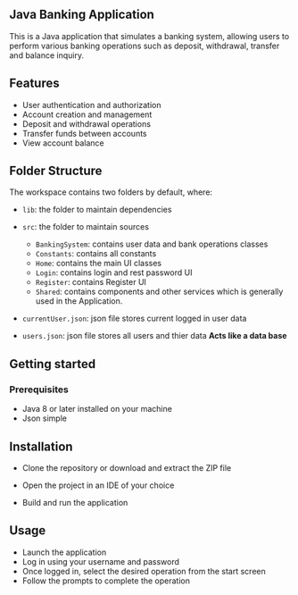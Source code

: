 ## Java Banking Application

This is a Java application that simulates a banking system, allowing users to perform various banking operations such as deposit, withdrawal, transfer and balance inquiry.


## Features
- User authentication and authorization
- Account creation and management
- Deposit and withdrawal operations
- Transfer funds between accounts
- View account balance


## Folder Structure

The workspace contains two folders by default, where:

- `lib`: the folder to maintain dependencies
- `src`: the folder to maintain sources 
    - `BankingSystem`:  contains user data and bank operations classes
    - `Constants`:  contains all constants
    - `Home`:  contains the main UI classes
    - `Login`:  contains login and rest password UI
    - `Register`:  contains Register UI
    - `Shared`:  contains components and other services which is generally used in the Application.

- `currentUser.json`: json file stores current logged in user data

- `users.json`: json file stores all users and thier data **Acts like a data base**

## Getting started
### Prerequisites
- Java 8 or later installed on your machine
- Json simple

## Installation
- Clone the repository or download and extract the ZIP file
- Open the project in an IDE of your choice

- Build and run the application

## Usage
- Launch the application
- Log in using your username and password
- Once logged in, select the desired operation from the start screen
- Follow the prompts to complete the operation
